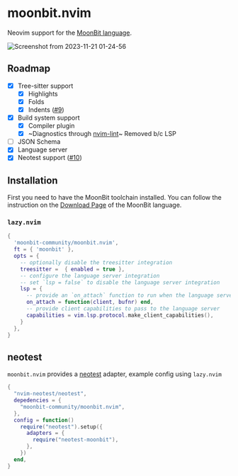 # moonbit.nvim

Neovim support for the [MoonBit language](https://www.moonbitlang.com).

![Screenshot from 2023-11-21 01-24-56](https://github.com/tonyfettes/moonbit.nvim/assets/29998228/0e3080e4-63c4-4f72-8ec7-fcf8bb82181c)

## Roadmap

- [x] Tree-sitter support
  - [x] Highlights
  - [x] Folds
  - [x] Indents ([#9](https://github.com/moonbit-community/moonbit.nvim/pull/9))
- [x] Build system support
  - [x] Compiler plugin
  - [x] ~Diagnostics through [nvim-lint](https://github.com/mfussenegger/nvim-lint)~ Removed b/c LSP
- [ ] JSON Schema
- [x] Language server
- [x] Neotest support ([#10](https://github.com/moonbit-community/moonbit.nvim/pull/10))

## Installation

First you need to have the MoonBit toolchain installed. You can follow the
instruction on the [Download Page](https://www.moonbitlang.com/download/) of
the MoonBit language.

### `lazy.nvim`

```lua
{
  'moonbit-community/moonbit.nvim',
  ft = { 'moonbit' },
  opts = {
    -- optionally disable the treesitter integration
    treesitter =  { enabled = true },
    -- configure the language server integration
    -- set `lsp = false` to disable the language server integration
    lsp = {
      -- provide an `on_attach` function to run when the language server starts
      on_attach = function(client, bufnr) end,
      -- provide client capabilities to pass to the language server
      capabilities = vim.lsp.protocol.make_client_capabilities(),
    }
  },
}
```
## neotest

`moonbit.nvim` provides a [neotest](https://github.com/nvim-neotest/neotest) adapter, example config using `lazy.nvim`

```lua
{
  "nvim-neotest/neotest",
  depedencies = {
    "moonbit-community/moonbit.nvim",
  },
  config = function()
    require("neotest").setup({
      adapters = {
        require("neotest-moonbit"),
      },
    })
  end,
}
```
